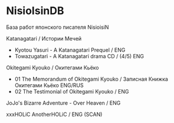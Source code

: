 # NisioIsinDB
База работ японского писателя NisioisiN

Katanagatari / Истории Мечей
* Kyotou Yasuri - A Katanagatari Prequel / ENG
* Towazugatari - A Katanagatari drama CD / (4/5) ENG	


Okitegami Kyouko / Окитегами Кьёко
* 01 The Memorandum of Okitegami Kyouko / Записная Книжка Окитегами Кьёко ENG/RUS
* 02 The Testimonial of Okitegami Kyouko / ENG 


JoJo's Bizarre Adventure - Over Heaven / ENG


xxxHOLiC AnotherHOLiC / ENG (SCAN)
